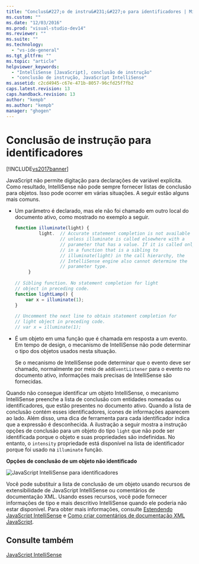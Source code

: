 ```yaml
---
title: "Conclus&#227;o de instru&#231;&#227;o para identificadores | Microsoft Docs"
ms.custom: ""
ms.date: "12/03/2016"
ms.prod: "visual-studio-dev14"
ms.reviewer: ""
ms.suite: ""
ms.technology: 
  - "vs-ide-general"
ms.tgt_pltfrm: ""
ms.topic: "article"
helpviewer_keywords: 
  - "IntelliSense [JavaScript], conclusão de instrução"
  - "conclusão de instrução, JavaScript IntelliSense"
ms.assetid: c2cd4945-c67e-471b-8057-96cfd25f7fb2
caps.latest.revision: 13
caps.handback.revision: 13
author: "kempb"
ms.author: "kempb"
manager: "ghogen"
---
```

# Conclus&#227;o de instru&#231;&#227;o para identificadores
[!INCLUDE[vs2017banner](../code-quality/includes/vs2017banner.md)]

JavaScript não permite digitação para declarações de variável explícita.  Como resultado, IntelliSense não pode sempre fornecer listas de conclusão para objetos.  Isso pode ocorrer em várias situações.  A seguir estão alguns mais comuns.  
  
-   Um parâmetro é declarado, mas ele não foi chamado em outro local do documento ativo, como mostrado no exemplo a seguir.  
  
    ```javascript  
    function illuminate(light) {  
             light.  // Accurate statement completion is not available   
                     // unless illuminate is called elsewhere with a   
                     // parameter that has a value. If it is called only  
                     // in a function that is a sibling to   
                     // illuminate(light) in the call hierarchy, the   
                     // IntelliSense engine also cannot determine the   
                     // parameter type.  
         }  
  
    // Sibling function. No statement completion for light   
    // object in preceding code.  
    function lightLamp() {  
        var x = illuminate(1);  
    }  
  
    // Uncomment the next line to obtain statement completion for  
    // light object in preceding code.  
    // var x = illuminate(1);  
    ```  
  
-   É um objeto em uma função que é chamada em resposta a um evento.  Em tempo de design, o mecanismo de IntelliSense não pode determinar o tipo dos objetos usados nesta situação.  
  
     Se o mecanismo de IntelliSense pode determinar que o evento deve ser chamado, normalmente por meio de `addEventListener` para o evento no documento ativo, informações mais precisas de IntelliSense são fornecidas.  
  
 Quando não consegue identificar um objeto IntelliSense, o mecanismo IntelliSense preenche a lista de conclusão com entidades nomeadas ou identificadores, que estão presentes no documento ativo.  Quando a lista de conclusão contém esses identificadores, ícones de informações aparecem ao lado.  Além disso, uma dica de ferramenta para cada identificador indica que a expressão é desconhecida.  A ilustração a seguir mostra a instrução opções de conclusão para um objeto do tipo `light` que não pode ser identificada porque o objeto e suas propriedades são indefinidas.  No entanto, o `intensity` propriedade está disponível na lista de identificador porque foi usado na `illuminate` função.  
  
 **Opções de conclusão de um objeto não identificado**  
  
 ![JavaScript IntelliSense para identificadores](~/docs/ide/media/js_intellisense_identifiers.png "js\_intellisense\_identifiers")  
  
 Você pode substituir a lista de conclusão de um objeto usando recursos de extensibilidade de JavaScript IntelliSense ou comentários de documentação XML.  Usando esses recursos, você pode fornecer informações de tipo e mais descritivo IntelliSense quando ele poderia não estar disponível.  Para obter mais informações, consulte [Estendendo JavaScript IntelliSense](../ide/extending-javascript-intellisense.md) e [Como criar comentários de documentação XML JavaScript](../ide/create-xml-documentation-comments-for-javascript-intellisense.md).  
  
## Consulte também  
 [JavaScript IntelliSense](../ide/javascript-intellisense.md)